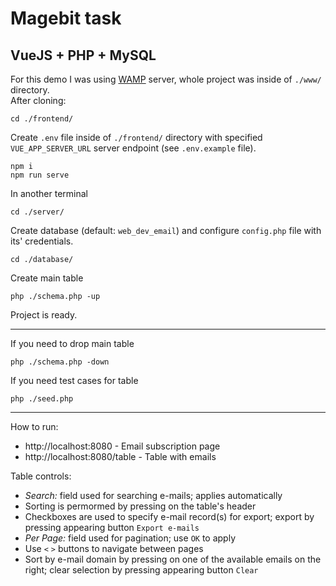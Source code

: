 # Magebit task
## VueJS + PHP + MySQL

For this demo I was using [WAMP](https://www.wampserver.com/en/) server, whole project was inside of ```./www/``` directory.  
After cloning:

```shell
cd ./frontend/
```
Create ```.env``` file inside of ```./frontend/``` directory with specified ```VUE_APP_SERVER_URL``` server endpoint (see ```.env.example``` file).
```shell
npm i
npm run serve
```

In another terminal
```shell
cd ./server/
```
Create database (default: ```web_dev_email```) and configure ```config.php``` file with its' credentials.
```shell
cd ./database/
```

Create main table
```shell
php ./schema.php -up
```

Project is ready.

<hr/>  

If you need to drop main table
```shell
php ./schema.php -down
```
If you need test cases for table
```shell
php ./seed.php
```

<hr/>

How to run:
* http://localhost:8080 - Email subscription page
* http://localhost:8080/table - Table with emails

Table controls:
* _Search:_ field used for searching e-mails; applies automatically
* Sorting is permormed by pressing on the table's header
* Checkboxes are used to specify e-mail record(s) for export; export by pressing appearing button ```Export e-mails```
* _Per Page:_ field used for pagination; use ```OK``` to apply
* Use ```<``` ```>``` buttons to navigate between pages
* Sort by e-mail domain by pressing on one of the available emails on the right; clear selection by pressing appearing button ```Clear```
